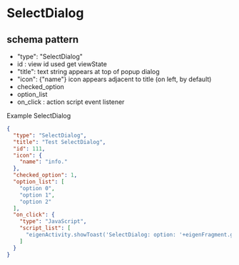 # SelectDialog
## schema pattern

* "type": "SelectDialog"
* id : view id used get viewState
* "title": text string appears at top of popup dialog
* "icon": {"name"} icon appears adjacent to title (on left, by default)
* checked_option
* option_list
* on_click : action script event listener

Example SelectDialog
```json
{
  "type": "SelectDialog",
  "title": "Test SelectDialog",
  "id": 111,
  "icon": {
    "name": "info."
  },
  "checked_option": 1,
  "option_list": [
    "option 0",
    "option 1",
    "option 2"
  ],
  "on_click": {
    "type": "JavaScript",
    "script_list": [
      "eigenActivity.showToast('SelectDialog: option: '+eigenFragment.getOptionLabel() + ', position: '+eigenFragment.getOptionPosition() )"
    ]
  }
}
```

